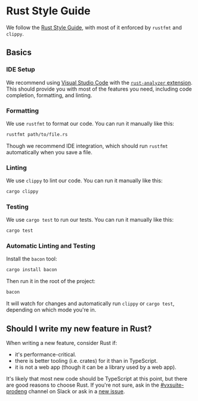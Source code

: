 # Rust Style Guide

We follow the
[Rust Style Guide](https://doc.rust-lang.org/1.0.0/style/style/README.html),
with most of it enforced by `rustfmt` and `clippy`.

## Basics

### IDE Setup

We recommend using [Visual Studio Code](https://code.visualstudio.com/) with the
[`rust-analyzer` extension](https://marketplace.visualstudio.com/items?itemName=matklad.rust-analyzer).
This should provide you with most of the features you need, including code
completion, formatting, and linting.

### Formatting

We use `rustfmt` to format our code. You can run it manually like this:

```sh
rustfmt path/to/file.rs
```

Though we recommend IDE integration, which should run `rustfmt` automatically
when you save a file.

### Linting

We use `clippy` to lint our code. You can run it manually like this:

```sh
cargo clippy
```

### Testing

We use `cargo test` to run our tests. You can run it manually like this:

```sh
cargo test
```

### Automatic Linting and Testing

Install the `bacon` tool:

```sh
cargo install bacon
```

Then run it in the root of the project:

```sh
bacon
```

It will watch for changes and automatically run `clippy` or `cargo test`,
depending on which mode you're in.

## Should I write my new feature in Rust?

When writing a new feature, consider Rust if:

- it's performance-critical.
- there is better tooling (i.e. crates) for it than in TypeScript.
- it is not a web app (though it can be a library used by a web app).

It's likely that most new code should be TypeScript at this point, but there are
good reasons to choose Rust. If you're not sure, ask in the
[#vxsuite-prodeng](https://votingworks.slack.com/archives/CEL6D3GAD) channel on
Slack or ask in a
[new issue](https://github.com/votingworks/vxsuite/issues/new).
